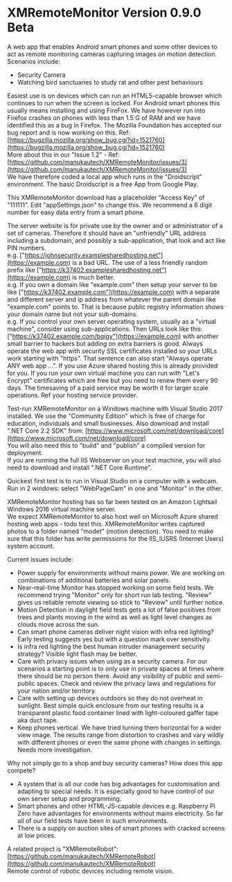 # XMRemoteMonitor Version 0.9.0 Beta
A web app that enables Android smart phones and some other devices to act as remote monitoring cameras capturing images on motion detection.
Scenarios include:
- Security Camera
- Watching bird sanctuaries to study rat and other pest behaviours
  
Easiest use is on devices which can run an HTML5-capable browser which continues to run when the screen is locked. For Android smart phones this usually means installing and using FireFox. We have however run into Firefox crashes on phones with less than 1.5 G of RAM and we have identified this as a bug in Firefox. The Mozilla Foundation has accepted our bug report and is now working on this. Ref:  
[https://bugzilla.mozilla.org/show_bug.cgi?id=1521760](https://bugzilla.mozilla.org/show_bug.cgi?id=1521760)  
More about this in our "Issue 1.2" - Ref:  
[https://github.com/manukautech/XMRemoteMonitor/issues/3](https://github.com/manukautech/XMRemoteMonitor/issues/3)  
We have therefore coded a local app which runs in the "Droidscript" environment. The basic Droidscript is a free App from Google Play. 

This XMRemoteMonitor download has a placeholder "Access Key" of "111111". 
Edit "appSettings.json" to change this. 
We recommend a 6 digit number for easy data entry from a smart phone.  

The server website is for private use by the owner and or administrator of a set of cameras. Therefore it should have an "unfriendly" URL address including a subdomain, and possibly a sub-application, that look and act like PIN numbers.  
e.g. ["https://johnsecurity.examplesharedhosting.net"](https://example.com) is a bad URL. The use of a less friendly random prefix like ["https://k37402.examplesharedhosting.net"](https://example.com) is much better.  
e.g. If you own a domain like "example.com" then setup your server to be like ["https://k37402.example.com"](https://example.com) with a separate and different server and ip address from whatever the parent domain like "example.com" points to. That is because public registry information shows your domain name but not your sub-domains.  
e.g. If you control your own server operating system, usually as a "virtual machine", consider using sub-applications. Then URLs look like this: ["https://k37402.example.com/bqigy"](https://example.com) with another small barrier to hackers but adding on extra barriers is good. 
Always operate the web app with security SSL certificates installed so your URLs work starting with "https". That sentence can also start "Always operate ANY web app ...". If you use Azure shared hosting this is already provided for you. If you run your own virtual machine you can run with "Let's Encrypt" certificates which are free but you need to renew them every 90 days. The timesaving of a paid service may be worth it for larger scale operations. Ref your hosting service provider.

Test-run XMRemoteMonitor on a Windows machine with Visual Studio 2017 installed. We use the "Community Edition" which is free of charge for education, individuals and small businesses. Also download and install ".NET Core 2.2 SDK" from:
[https://www.microsoft.com/net/download/core](https://www.microsoft.com/net/download/core)  
You will also need this to "build" and "publish" a compiled version for deployment.   
If you are running the full IIS Webserver on your test machine, you will also need to download and install ".NET Core Runtime".  

Quickest first test is to run in Visual Studio on a computer with a webcam. Run in 2 windows: select "WebPageCam" in one and "Monitor" in the other.

XMRemoteMonitor hosting has so far been tested on an Amazon Lightsail Windows 2016 virtual machine server.  
We expect XMRemoteMonitor to also host well on Microsoft Azure shared hosting web apps - todo test this.
XMRemoteMonitor writes captured photos to a folder named "modet" (motion detection). You need to make sure that this folder has write permissions for the IIS_IUSRS (Internet Users) system account.

Current issues include:  
- Power supply for environments without mains power. We are working on combinations of additional batteries and solar panels.
- Near-real-time Monitor has stopped working on some field tests.  We recommend trying "Monitor" only for short run lab testing.  "Review" gives us reliable remote viewing so stick to "Review" until further notice.  
- Motion Detection in daylight field tests gets a lot of false positives from trees and plants moving in the wind as well as light level changes as clouds move across the sun.  
- Can smart phone cameras deliver night vision with infra red lighting? Early testing suggests yes but with a question mark over sensitivity.
- Is infra red lighting the best human intruder management security strategy? Visible light flash may be better.
- Care with privacy issues when using as a security camera. For our scenarios a starting point is to only use in private spaces at times where there should be no person there. Avoid any visibility of public and semi-public spaces. Check and review the privacy laws and regulations for your nation and/or territory.  
- Care with setting up devices outdoors so they do not overheat in sunlight. Best simple quick enclosure from our testing results is a transparent plastic food container lined with light-coloured gaffer tape aka duct tape.  
- Keep phones vertical. We have tried turning them horizontal for a wider view image. The results range from distortion to crashes and vary wildly with different phones or even the same phone with changes in settings. Needs more investigation.  

Why not simply go to a shop and buy security cameras? How does this app compete?
- A system that is all our code has big advantages for customisation and adapting to special needs. It is especially good to have control of our own server setup and programming.
- Smart phones and other HTML-JS-capable devices e.g. Raspberry Pi Zero have advantages for environments without mains electricity. So far all of our field tests have been in such environments.
- There is a supply on auction sites of smart phones with cracked screens at low prices.  

A related project is "XMRemoteRobot":  
[https://github.com/manukautech/XMRemoteRobot](https://github.com/manukautech/XMRemoteRobot)  
Remote control of robotic devices including remote vision.
